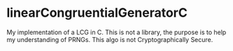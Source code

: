 # linearCongruentialGeneratorC
My implementation of a LCG in C. This is not a library, the purpose is to help my understanding of PRNGs. This algo is not Cryptographically Secure. 
